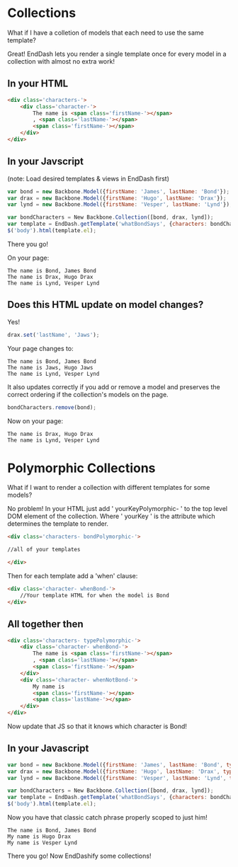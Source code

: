 Collections
===========


What if I have a colletion of models that each need
to use the same template?

Great! EndDash lets you render a single template
once for every model in a collection with almost no
extra work!


## In your HTML


```html
<div class='characters-'>
	<div class='character-'>
		The name is <span class='firstName-'></span>
		, <span class='lastName-'></span>
		<span class='firstName-'></span>
	</div>
</div>
```


## In your Javscript



(note: Load desired templates & views in EndDash first)

```javascript
var bond = new Backbone.Model({firstName: 'James', lastName: 'Bond'});
var drax = new Backbone.Model({firstName: 'Hugo', lastName: 'Drax'});
var lynd = new Backbone.Model({firstName: 'Vesper', lastName: 'Lynd'});

var bondCharacters = New Backbone.Collection([bond, drax, lynd]);
var template = EndDash.getTemplate('whatBondSays', {characters: bondCharacters});
$('body').html(template.el);
```

There you go!

On your page:

```
The name is Bond, James Bond
The name is Drax, Hugo Drax
The name is Lynd, Vesper Lynd
```


## Does this HTML update on model changes?


Yes!

```javascript
drax.set('lastName', 'Jaws');
```

Your page changes to:

```
The name is Bond, James Bond
The name is Jaws, Hugo Jaws
The name is Lynd, Vesper Lynd
```

It also updates correctly if you add or remove a model
and preserves the correct ordering if the collection's
models on the page.

```javascript
bondCharacters.remove(bond);
```

Now on your page:

```
The name is Drax, Hugo Drax
The name is Lynd, Vesper Lynd
```


Polymorphic Collections
=======================

What if I want to render a collection with different templates
for some models?


No problem! In your HTML just add ' yourKeyPolymorphic- ' to the top level DOM element
of the collection. Where ' yourKey ' is the attribute which determines the template to
render.

```html
<div class='characters- bondPolymorphic-'>

//all of your templates

</div>
```

Then for each template add a 'when' clause:

```html
<div class='character- whenBond-'>
	//Your template HTML for when the model is Bond
</div>
```

## All together then

```html
<div class='characters- typePolymorphic-'>
	<div class='character- whenBond-'>
		The name is <span class='firstName-'></span>
		, <span class='lastName-'></span>
		<span class='firstName-'></span>
	</div>
	<div class='character- whenNotBond-'>
		My name is
		<span class='firstName-'></span>
		<span class='lastName-'></span>
	</div>
</div>
```

Now update that JS so that it knows which
character is Bond!

## In your Javascript

```javascript
var bond = new Backbone.Model({firstName: 'James', lastName: 'Bond', type: 'Bond'});
var drax = new Backbone.Model({firstName: 'Hugo', lastName: 'Drax', type: 'notBond'});
var lynd = new Backbone.Model({firstName: 'Vesper', lastName: 'Lynd', type: 'notBond'});

var bondCharacters = New Backbone.Collection([bond, drax, lynd]);
var template = EndDash.getTemplate('whatBondSays', {characters: bondCharacters});
$('body').html(template.el);
```

Now you have that classic catch phrase properly scoped to just him!

```
The name is Bond, James Bond
My name is Hugo Drax 
My name is Vesper Lynd
```

There you go! Now EndDashify some collections!

